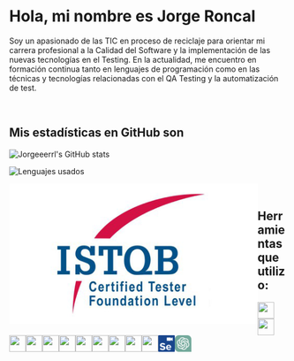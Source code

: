 # Hola, mi nombre es Jorge Roncal

Soy un apasionado de las TIC en proceso de reciclaje para orientar mi carrera profesional a la Calidad del Software y la implementación de las nuevas tecnologías en el Testing. En la actualidad, me encuentro en formación continua tanto en lenguajes de programación como en las técnicas y tecnologías relacionadas con el QA Testing y la automatización de test.

&nbsp;
## Mis estadísticas en GitHub son

![Jorgeeerrl's GitHub stats](https://github-readme-stats.vercel.app/api?username=Jorgeeerrl&show_icons=true&theme=gruvbox)

![Lenguajes usados](https://github-readme-stats.vercel.app/api/top-langs/?username=Jorgeeerrl&theme=gruvbox)




<img align="left" src="https://github.com/Jorgeeerrl/Jorgeeerrl/blob/main/ISTQB%20Logo.png" width="450" />

&nbsp;&nbsp;&nbsp;

## Herramientas que utilizo:



<img align="left" src="https://raw.githubusercontent.com/jmnote/z-icons/master/svg/git.svg" width="30" height="30" />
<img align="left" src="https://raw.githubusercontent.com/jmnote/z-icons/master/svg/github.svg" width="30" height="30" />
<img align="left" src="https://github.com/Jorgeeerrl/z-icons/blob/master/svg/python.svg" width="30" height="30" />
<img align="left" src="https://cdn.jsdelivr.net/gh/devicons/devicon@latest/icons/azuredevops/azuredevops-original.svg" width="30" height="30"/>
<img align="left" src="https://cdn.jsdelivr.net/gh/devicons/devicon@latest/icons/vscode/vscode-original.svg" width="30" height="30" />
<img align="left" src="https://cdn.jsdelivr.net/gh/devicons/devicon@latest/icons/sonarqube/sonarqube-original.svg" width="30" height="30"/>
<img align="left" src="https://cdn.jsdelivr.net/gh/devicons/devicon@latest/icons/markdown/markdown-original.svg" width="30" height="30"/>

&nbsp;

<img align="left" src="https://cdn.jsdelivr.net/gh/devicons/devicon@latest/icons/cypressio/cypressio-original.svg" width="30" height="30"/>
<img align="left" src="https://cdn.jsdelivr.net/gh/devicons/devicon@latest/icons/pytest/pytest-original-wordmark.svg" width="30" height="30"/>
<img align="left" src="https://cdn.jsdelivr.net/gh/devicons/devicon@latest/icons/pycharm/pycharm-original.svg" width="30" height="30"/>
<img align="left" src="https://cdn.jsdelivr.net/gh/devicons/devicon@latest/icons/selenium/selenium-original.svg" width="30" height="30"/>
<img align="left" src="https://github.com/Jorgeeerrl/Jorgeeerrl/blob/main/selenium-ide128.png" width="30" height="30"/>
<img align="left" src="https://github.com/Jorgeeerrl/Jorgeeerrl/blob/main/ChatGPT_logo.svg" width="30" height="30"/>



<br />






<!---
Jorgeeerrl/Jorgeeerrl is a ✨ special ✨ repository because its `README.md` (this file) appears on your GitHub profile.
You can click the Preview link to take a look at your changes.
--->
